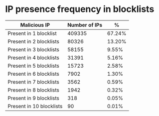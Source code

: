 # IP presence frequency in blocklists
| Malicious IP | Number of IPs | % |
|----|----|----|
| Present in 1 blocklist | 409335 | 67.24% |
| Present in 2 blocklists | 80326 | 13.20% |
| Present in 3 blocklists | 58155 | 9.55% |
| Present in 4 blocklists | 31391 | 5.16% |
| Present in 5 blocklists | 15723 | 2.58% |
| Present in 6 blocklists | 7902 | 1.30% |
| Present in 7 blocklists | 3562 | 0.59% |
| Present in 8 blocklists | 1942 | 0.32% |
| Present in 9 blocklists | 318 | 0.05% |
| Present in 10 blocklists | 90 | 0.01% |

